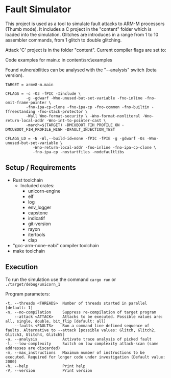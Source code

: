 
# Fault Simulator
This project is used as a tool to simulate fault attacks to ARM-M processors (Thumb mode).
It includes a C project in the "content" folder which is loaded into the simulation.
Glitches are introduces in a range from 1 to 10 assembler commands, from 1 glitch to double glitching.

Attack 'C' project is in the folder "content". Current compiler flags are set to:

Code examples for main.c in content\src\examples

Found vulnerabilities can be analysed with the "--analysis" switch (beta version).

``` make
TARGET = armv8-m.main

CFLAGS = -c -O3 -fPIC -Iinclude \
         -g -gdwarf -Wno-unused-but-set-variable -fno-inline -fno-omit-frame-pointer \
         -fno-ipa-cp-clone -fno-ipa-cp -fno-common -fno-builtin -ffreestanding -fno-stack-protector \
         -Wall Wno-format-security \ -Wno-format-nonliteral -Wno-return-local-addr -Wno-int-to-pointer-cast \
         -march=$(TARGET) -DMCUBOOT_FIH_PROFILE_ON -DMCUBOOT_FIH_PROFILE_HIGH -DFAULT_INJECTION_TEST

CFLAGS_LD = -N -Wl,--build-id=none -fPIC -fPIE -g -gdwarf -Os -Wno-unused-but-set-variable \
            -Wno-return-local-addr -fno-inline -fno-ipa-cp-clone \
            -fno-ipa-cp -nostartfiles -nodefaultlibs
```

## Setup / Requirements
* Rust toolchain
  * Included crates:
    * unicorn-engine
    * elf
    * log
    * env_logger
    * capstone
    * indicatif
    * git-version
    * rayon
    * itertools
    * clap
* "gcc-arm-none-eabi" compiler toolchain
* make toolchain

## Execution

To run the simulation use the command `cargo run` or `./target/debug/unicorn_1`

Program parameters:

```
-t, --threads <THREADS>  Number of threads started in parallel [default: 1]
-n, --no-compilation     Suppress re-compilation of target program
    --attack <ATTACK>    Attacks to be executed. Possible values are: all, single, double, bit_flip [default: all]
    --faults <FAULTS>    Run a command line defined sequence of faults. Alternative to --attack [possible values: Glitch, Glitch2, Glitch3, Glitch4, Glitch5]
-a, --analysis           Activate trace analysis of picked fault
-l, --low-complexity     Switch on low complexity attack-scan (same addresses are discarded)
-m, --max_instructions   Maximum number of instructions to be executed. Required for longer code under investigation (Default value: 2000)
-h, --help               Print help
-V, --version            Print version
```
